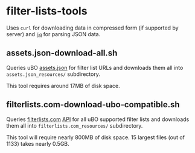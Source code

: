# filter-lists-tools

Uses `curl` for downloading data in compressed form (if supported by server) and [`jq`](https://stedolan.github.io/jq/) for parsing JSON data.


## assets.json-download-all.sh

Queries uBO [assets.json](https://raw.githubusercontent.com/gorhill/uBlock/master/assets/assets.json) for filter list URLs and downloads them all into `assets.json_resources/` subdirectory.

This tool requires around 17MB of disk space. 


## filterlists.com-download-ubo-compatible.sh

Queries [filterlists.com](https://filterlists.com/) [API](https://filterlists.com/api/docs/index.html) for all uBO supported filter lists and downloads them all into `filterlists.com_resources/` subdirectory.

This tool will require nearly 800MB of disk space. 15 largest files (out of 1133) takes nearly 0.5GB.
